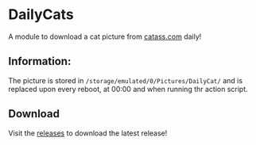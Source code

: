 # DailyCats

A module to download a cat picture from [catass.com](https://catass.com) daily!

## Information:

The picture is stored in `/storage/emulated/0/Pictures/DailyCat/` and is replaced upon every reboot, at 00:00 and when running thr action script.

## Download

Visit the [releases](https://github.com/ukriu/OverlayForGold/releases/) to download the latest release!